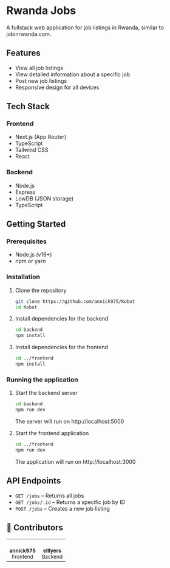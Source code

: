 # Rwanda Jobs

A fullstack web application for job listings in Rwanda, similar to jobinrwanda.com.

## Features

- View all job listings
- View detailed information about a specific job
- Post new job listings
- Responsive design for all devices

## Tech Stack

### Frontend

- Next.js (App Router)
- TypeScript
- Tailwind CSS
- React

### Backend

- Node.js
- Express
- LowDB (JSON storage)
- TypeScript

## Getting Started

### Prerequisites

- Node.js (v16+)
- npm or yarn

### Installation

1. Clone the repository

   ```bash
   git clone https://github.com/annick975/Kobot
   cd Kobot
   ```

2. Install dependencies for the backend

   ```bash
   cd backend
   npm install
   ```

3. Install dependencies for the frontend
   ```bash
   cd ../frontend
   npm install
   ```

### Running the application

1. Start the backend server

   ```bash
   cd backend
   npm run dev
   ```

   The server will run on http://localhost:5000

2. Start the frontend application
   ```bash
   cd ../frontend
   npm run dev
   ```
   The application will run on http://localhost:3000

## API Endpoints

- `GET /jobs` – Returns all jobs
- `GET /jobs/:id` – Returns a specific job by ID
- `POST /jobs` – Creates a new job listing

## 👥 Contributors


<table>
  <tr>
    <td align="center">
      <a href="https://github.com/annick975">
        <br />
        <sub><b>annick975</b></sub>
      </a>
      <br />
      <small>Frontend</small>
    </td>
    <td align="center">
      <a href="https://github.com/elllyers">
        <br />
        <sub><b>elllyers</b></sub>
      </a>
      <br />
      <small>Backend</small>
    </td>
  </tr>
</table>
